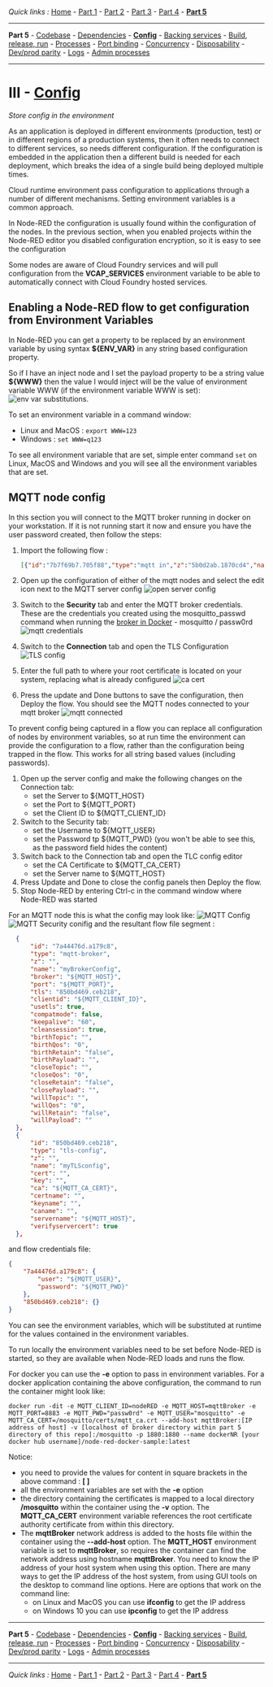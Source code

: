 *Quick links :*
[Home](/README.md) - [Part 1](../part1/README.md) - [Part 2](../part2/README.md) - [Part 3](../part3/README.md) - [Part 4](../part4/README.md) - [**Part 5**](../part5/README.md)
***
**Part 5** - [Codebase](CODEBASE.md) - [Dependencies](DEPENDENCIES.md) - [**Config**](CONFIG.md) - [Backing services](BACKING.md) - [Build, release, run](BUILD.md) - [Processes](PROCESSES.md) - [Port binding](PORT.md) - [Concurrency](CONCURRENCY.md) - [Disposability](DISPOSABILITY.md) - [Dev/prod parity](PARITY.md) - [Logs](LOGS.md) - [Admin processes](ADMIN.md)
***

# III - [Config](https://12factor.net/config)

*Store config in the environment*

As an application is deployed in different environments (production, test) or in different regions of a production systems, then it often needs to connect to different services, so needs different configuration.  If the configuration is embedded in the application then a different build is needed for each deployment, which breaks the idea of a single build being deployed multiple times.

Cloud runtime environment pass configuration to applications through a number of different mechanisms.  Setting environment variables is a common approach.

In Node-RED the configuration is usually found within the configuration of the nodes.  In the previous section, when you enabled projects within the Node-RED editor you disabled configuration encryption, so it is easy to see the configuration

Some nodes are aware of Cloud Foundry services and will pull configuration from the **VCAP_SERVICES** environment variable to be able to automatically connect with Cloud Foundry hosted services.

## Enabling a Node-RED flow to get configuration from Environment Variables

In Node-RED you can get a property to be replaced by an environment variable by using syntax **${ENV_VAR}** in any string based configuration property.

So if I have an inject node and I set the payload property to be a string value **${WWW}** then the value I would inject will be the value of environment variable WWW (if the environment variable WWW is set):
![env var substitutions](image/envVarSubst.png).

To set an environment variable in a command window:

- Linux and MacOS : `export WWW=123`
- Windows : `set WWW=q123`

To see all environment variable that are set, simple enter command `set` on Linux, MacOS and Windows and you will see all the environment variables that are set.

## MQTT node config

In this section you will connect to the MQTT broker running in docker on your workstation.  If it is not running start it now and ensure you have the user password created, then follow the steps:

1. Import the following flow :

    ```JSON
    [{"id":"7b7f69b7.705f88","type":"mqtt in","z":"5b0d2ab.1870cd4","name":"","topic":"#","qos":"2","datatype":"json","broker":"1a95b079.ea9fb","x":150,"y":360,"wires":[["c588d285.452a9"]]},{"id":"c588d285.452a9","type":"debug","z":"5b0d2ab.1870cd4","name":"","active":true,"tosidebar":true,"console":true,"tostatus":false,"complete":"true","targetType":"full","x":470,"y":360,"wires":[]},{"id":"b0001fb7.0603f","type":"inject","z":"5b0d2ab.1870cd4","name":"","topic":"","payload":"","payloadType":"str","repeat":"10","crontab":"","once":false,"onceDelay":0.1,"x":170,"y":240,"wires":[["3bbf6804.8fe838"]]},{"id":"3bbf6804.8fe838","type":"change","z":"5b0d2ab.1870cd4","name":"","rules":[{"t":"set","p":"payload","pt":"msg","to":"{ \"time\" : $fromMillis($toMillis($now()),'[H]:[m]:[s]') }","tot":"jsonata"}],"action":"","property":"","from":"","to":"","reg":false,"x":320,"y":260,"wires":[["5fcb1a88.708a64"]]},{"id":"5fcb1a88.708a64","type":"mqtt out","z":"5b0d2ab.1870cd4","name":"","topic":"time","qos":"","retain":"","broker":"1a95b079.ea9fb","x":470,"y":280,"wires":[]},{"id":"1a95b079.ea9fb","type":"mqtt-broker","z":"","name":"myBrokerConfig","broker":"localhost","port":"8883","tls":"64dd09ff.068248","clientid":"nodered","usetls":true,"compatmode":false,"keepalive":"60","cleansession":true,"birthTopic":"","birthQos":"0","birthRetain":"false","birthPayload":"","closeTopic":"","closeQos":"0","closeRetain":"false","closePayload":"","willTopic":"","willQos":"0","willRetain":"false","willPayload":""},{"id":"64dd09ff.068248","type":"tls-config","z":"","name":"myTLSconfig","cert":"","key":"","ca":"c:\\Users\\brian\\broker\\certs\\mqtt_ca.crt","certname":"","keyname":"","caname":"","servername":"localhost","verifyservercert":true}]
    ```

2. Open up the configuration of either of the mqtt nodes and select the edit icon next to the MQTT server config ![open server config](image/openMQTTconfig.png)
3. Switch to the **Security** tab and enter the MQTT broker credentials.  These are the credentials you created using the mosquitto_passwd command when running the [broker in Docker](broker/README.md) - mosquitto / passw0rd ![mqtt credentials](image/mqttCredentials.png)
4. Switch to the **Connection** tab and open the TLS Configuration ![TLS config](image/openTLSconfig.png)
5. Enter the full path to where your root certificate is located on your system, replacing what is already configured ![ca cert](image/TLScaCert.png)
6. Press the update and Done buttons to save the configuration, then Deploy the flow. You should see the MQTT nodes connected to your mqtt broker ![mqtt connected](image/mqttConnected.png)

To prevent config being captured in a flow you can replace all configuration of nodes by environment variables, so at run time the environment can provide the configuration to a flow, rather than the configuration being trapped in the flow.  This works for all string based values (including passwords).

1. Open up the server config and make the following changes on the Connection tab:
    - set the Server to ${MQTT_HOST}
    - set the Port to ${MQTT_PORT}
    - set the Client ID to ${MQTT_CLIENT_ID}
2. Switch to the Security tab:
    - set the Username to ${MQTT_USER}
    - set the Password tp ${MQTT_PWD} (you won't be able to see this, as the password field hides the content)
3. Switch back to the Connection tab and open the TLC config editor
    - set the CA Certificate to ${MQTT_CA_CERT}
    - set the Server name to ${MQTT_HOST}
4. Press Update and Done to close the config panels then Deploy the flow.
5. Stop Node-RED by entering Ctrl-c in the command window where Node-RED was started

For an MQTT node this is what the config may look like:
![MQTT Config](image/mqttBrokerConfig.png) ![MQTT Security conifig](image/mqttBrokerSecurityConfig.png) and the resultant flow file segment :

```JSON
  {
      "id": "7a44476d.a179c8",
      "type": "mqtt-broker",
      "z": "",
      "name": "myBrokerConfig",
      "broker": "${MQTT_HOST}",
      "port": "${MQTT_PORT}",
      "tls": "850bd469.ceb218",
      "clientid": "${MQTT_CLIENT_ID}",
      "usetls": true,
      "compatmode": false,
      "keepalive": "60",
      "cleansession": true,
      "birthTopic": "",
      "birthQos": "0",
      "birthRetain": "false",
      "birthPayload": "",
      "closeTopic": "",
      "closeQos": "0",
      "closeRetain": "false",
      "closePayload": "",
      "willTopic": "",
      "willQos": "0",
      "willRetain": "false",
      "willPayload": ""
  },
  {
      "id": "850bd469.ceb218",
      "type": "tls-config",
      "z": "",
      "name": "myTLSconfig",
      "cert": "",
      "key": "",
      "ca": "${MQTT_CA_CERT}",
      "certname": "",
      "keyname": "",
      "caname": "",
      "servername": "${MQTT_HOST}",
      "verifyservercert": true
  },
```

and flow credentials file:

```JSON
{
    "7a44476d.a179c8": {
        "user": "${MQTT_USER}",
        "password": "${MQTT_PWD}"
    },
    "850bd469.ceb218": {}
}
```

You can see the environment variables, which will be substituted at runtime for the values contained in the environment variables.

To run locally the environment variables need to be set before Node-RED is started, so they are available when Node-RED loads and runs the flow.

For docker you can use the **-e** option to pass in environment variables.  For a docker application containing the above configuration, the command to run the container might look like:

 `docker run -dit -e MQTT_CLIENT_ID=nodeRED -e MQTT_HOST=mqttBroker -e MQTT_PORT=8883 -e MQTT_PWD="passw0rd" -e MQTT_USER="mosquitto" -e MQTT_CA_CERT=/mosquitto/certs/mqtt_ca.crt --add-host mqttBroker:[IP address of host] -v [localhost of broker directory within part 5 directory of this repo]:/mosquitto -p 1880:1880 --name dockerNR [your docker hub username]/node-red-docker-sample:latest`

Notice:

- you need to provide the values for content in square brackets in the above command : **[ ]**
- all the environment variables are set with the **-e** option
- the directory containing the certificates is mapped to a local directory **/mosquitto** within the container using the **-v** option.  The **MQTT_CA_CERT** environment variable references the root certificate authority certificate from within this directory.
- The **mqttBroker** network address is added to the hosts file within the container using the **--add-host** option.  The **MQTT_HOST** environment variable is set to **mqttBroker**, so requires the container can find the network address using hostname **mqttBroker**.  You need to know the IP address of your host system when using this option.  There are many ways to get the IP address of the host system, from using GUI tools on the desktop to command line options.  Here are options that work on the command line:
  - on Linux and MacOS you can use **ifconfig** to get the IP address
  - on Windows 10 you can use **ipconfig** to get the IP address

***
**Part 5** - [Codebase](CODEBASE.md) - [Dependencies](DEPENDENCIES.md) - [**Config**](CONFIG.md) - [Backing services](BACKING.md) - [Build, release, run](BUILD.md) - [Processes](PROCESSES.md) - [Port binding](PORT.md) - [Concurrency](CONCURRENCY.md) - [Disposability](DISPOSABILITY.md) - [Dev/prod parity](PARITY.md) - [Logs](LOGS.md) - [Admin processes](ADMIN.md)
***
*Quick links :*
[Home](/README.md) - [Part 1](../part1/README.md) - [Part 2](../part2/README.md) - [Part 3](../part3/README.md) - [Part 4](../part4/README.md) - [**Part 5**](../part5/README.md)

